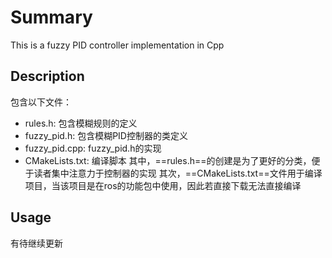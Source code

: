 # Summary
This is a fuzzy PID controller implementation in Cpp
## Description
包含以下文件：
- rules.h: 包含模糊规则的定义
- fuzzy_pid.h: 包含模糊PID控制器的类定义
- fuzzy_pid.cpp: fuzzy_pid.h的实现
- CMakeLists.txt: 编译脚本
其中，==rules.h==的创建是为了更好的分类，便于读者集中注意力于控制器的实现
其次，==CMakeLists.txt==文件用于编译项目，当该项目是在ros的功能包中使用，因此若直接下载无法直接编译

## Usage
有待继续更新
